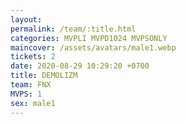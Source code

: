 ```yaml
---
layout: 
permalink: /team/:title.html
categories: MVPLI MVPD1024 MVPSONLY
maincover: /assets/avatars/male1.webp
tickets: 2
date: 2020-08-29 10:29:20 +0700
title: DEMOLIZM
team: FNX
MVPS: 1
sex: male1
---
```

